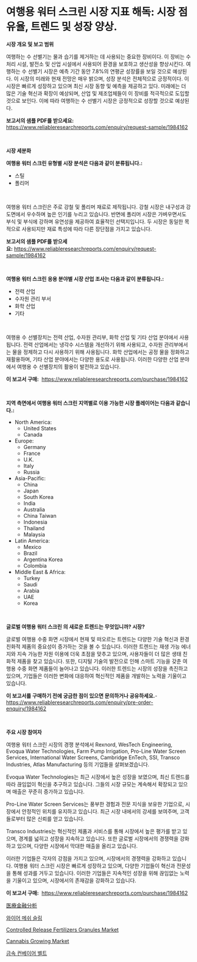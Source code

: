 <p><h1>여행용 워터 스크린 시장 지표 해독: 시장 점유율, 트렌드 및 성장 양상.</h1></p><p><strong>시장 개요 및 보고 범위</strong></p>
<p><p>여행하는 수 선별기는 물과 습기를 제거하는 데 사용되는 중요한 장비이다. 이 장비는 수 처리 시설, 발전소 및 산업 시설에서 사용되어 환경을 보호하고 생산성을 향상시킨다. 여행하는 수 선별기 시장은 예측 기간 동안 7.8%의 연평균 성장률을 보일 것으로 예상된다. 이 시장의 미래와 현재 전망은 매우 밝으며, 성장 분석은 전체적으로 긍정적이다. 이 시장은 빠르게 성장하고 있으며 최신 시장 동향 및 예측을 제공하고 있다. 미래에는 더 많은 기술 혁신과 확장이 예상되며, 산업 및 제조업체들이 이 장비를 적극적으로 도입할 것으로 보인다. 이에 따라 여행하는 수 선별기 시장은 긍정적으로 성장할 것으로 예상된다.</p></p>
<p><strong>보고서의 샘플 PDF를 받으세요:</strong> <a href="https://www.reliableresearchreports.com/enquiry/request-sample/1984162">https://www.reliableresearchreports.com/enquiry/request-sample/1984162</a></p>
<p>&nbsp;</p>
<p><strong>시장 세분화</strong></p>
<p><strong>여행용 워터 스크린 유형별 시장 분석은 다음과 같이 분류됩니다.:</strong></p>
<p><ul><li>스틸</li><li>폴리머</li></ul></p>
<p>&nbsp;</p>
<p><p>여행용 워터 스크린은 주로 강철 및 폴리머 재료로 제작됩니다. 강철 시장은 내구성과 강도면에서 우수하며 높은 인기를 누리고 있습니다. 반면에 폴리머 시장은 가벼우면서도 부식 및 부식에 강하며 유연성을 제공하여 효율적인 선택지입니다. 두 시장은 동일한 목적으로 사용되지만 재료 특성에 따라 다른 장단점을 가지고 있습니다.</p></p>
<p><strong>보고서의 샘플 PDF를 받으세요:</strong>&nbsp;<a href="https://www.reliableresearchreports.com/enquiry/request-sample/1984162">https://www.reliableresearchreports.com/enquiry/request-sample/1984162</a></p>
<p>&nbsp;</p>
<p><strong> 여행용 워터 스크린 응용 분야별 시장 산업 조사는 다음과 같이 분류됩니다.:</strong></p>
<p><ul><li>전력 산업</li><li>수자원 관리 부서</li><li>화학 산업</li><li>기타</li></ul></p>
<p>&nbsp;</p>
<p><p>여행용 수 선별장치는 전력 산업, 수자원 관리부, 화학 산업 및 기타 산업 분야에서 사용됩니다. 전력 산업에서는 냉각수 시스템을 개선하기 위해 사용되고, 수자원 관리부에서는 물을 정제하고 다시 사용하기 위해 사용됩니다. 화학 산업에서는 공정 물을 정화하고 재활용하며, 기타 산업 분야에서는 다양한 용도로 사용됩니다. 이러한 다양한 산업 분야에서 여행용 수 선별장치의 활용이 발전하고 있습니다.</p></p>
<p><strong>이 보고서 구매:</strong>&nbsp; <a href="https://www.reliableresearchreports.com/purchase/1984162">https://www.reliableresearchreports.com/purchase/1984162</a></p>
<p>&nbsp;</p>
<p><strong>지역 측면에서 여행용 워터 스크린 지역별로 이용 가능한 시장 플레이어는 다음과 같습니다.:</strong></p>
<p><ul>
    <li>
        North America:
        <ul>
            <li>United States</li>
            <li>Canada</li>
        </ul>
    </li>
    <li>
        Europe:
        <ul>
            <li>Germany</li>
            <li>France</li>
            <li>U.K.</li>
            <li>Italy</li>
            <li>Russia</li>
        </ul>
    </li>
    <li>
        Asia-Pacific:
        <ul>
            <li>China</li>
            <li>Japan</li>
            <li>South Korea</li>
            <li>India</li>
            <li>Australia</li>
            <li>China Taiwan</li>
            <li>Indonesia</li>
            <li>Thailand</li>
            <li>Malaysia</li>
        </ul>
    </li>
    <li>
        Latin America:
        <ul>
            <li>Mexico</li>
            <li>Brazil</li>
            <li>Argentina Korea</li>
            <li>Colombia</li>
        </ul>
    </li>
    <li>
        Middle East & Africa:
        <ul>
            <li>Turkey</li>
            <li>Saudi</li>
            <li>Arabia</li>
            <li>UAE</li>
            <li>Korea</li>
        </ul>
    </li>
    </ul></p>
<p>&nbsp;</p>
<p><strong>글로벌 여행용 워터 스크린 의 새로운 트렌드는 무엇입니까? 시장?</strong></p>
<p><p>글로벌 여행용 수중 화면 시장에서 현재 및 떠오르는 트렌드는 다양한 기술 혁신과 환경 친화적 제품의 중요성이 증가하는 것을 볼 수 있습니다. 이러한 트렌드는 재생 가능 에너지와 지속 가능한 자원 이용에 더욱 초점을 맞추고 있으며, 사용자들이 더 많은 생태 친화적 제품을 찾고 있습니다. 또한, 디지털 기술의 발전으로 인해 스마트 기능을 갖춘 여행용 수중 화면 제품들이 늘어나고 있습니다. 이러한 트렌드는 시장의 성장을 촉진하고 있으며, 기업들은 이러한 변화에 대응하여 혁신적인 제품을 개발하는 노력을 기울이고 있습니다.</p></p>
<p><strong>이 보고서를 구매하기 전에 궁금한 점이 있으면 문의하거나 공유하세요.</strong>- <a href="https://www.reliableresearchreports.com/enquiry/pre-order-enquiry/1984162">https://www.reliableresearchreports.com/enquiry/pre-order-enquiry/1984162</a></p>
<p>&nbsp;</p>
<p><strong>주요 시장 참여자</strong></p>
<p><p>여행용 워터 스크린 시장의 경쟁 분석에서 Rexnord, WesTech Engineering, Evoqua Water Technologies, Farm Pump Irrigation, Pro-Line Water Screen Services, International Water Screens, Cambridge EnTech, SSI, Transco Industries, Atlas Manufacturing 등의 기업들을 살펴보겠습니다. </p><p>Evoqua Water Technologies는 최근 시장에서 높은 성장을 보였으며, 최신 트렌드를 따라 끊임없이 혁신을 추구하고 있습니다. 그들의 시장 규모는 계속해서 확장되고 있으며 매출은 꾸준히 증가하고 있습니다.</p><p>Pro-Line Water Screen Services는 풍부한 경험과 전문 지식을 보유한 기업으로, 시장에서 안정적인 위치를 유지하고 있습니다. 최근 시장 내에서의 강세를 보여주며, 고객들로부터 많은 신뢰를 얻고 있습니다.</p><p>Transco Industries는 혁신적인 제품과 서비스를 통해 시장에서 높은 평가를 받고 있으며, 경계를 넓히고 성장을 지속하고 있습니다. 또한 글로벌 시장에서의 경쟁력을 강화하고 있으며, 다양한 시장에서 막대한 매출을 올리고 있습니다.</p><p>이러한 기업들은 각자의 강점을 가지고 있으며, 시장에서의 경쟁력을 강화하고 있습니다. 여행용 워터 스크린 시장은 빠르게 성장하고 있으며, 다양한 기업들이 혁신과 전문성을 통해 성과를 거두고 있습니다. 이러한 기업들은 지속적인 성장을 위해 끊임없는 노력을 기울이고 있으며, 시장에서의 존재감을 강화하고 있습니다.</p></p>
<p><strong>이 보고서 구매:</strong>&nbsp;&nbsp;<a href="https://www.reliableresearchreports.com/purchase/1984162">https://www.reliableresearchreports.com/purchase/1984162</a></p>
<p><p><a href="https://github.com/one-cool-chick/Market-Research-Report-List-1/blob/main/96730568800.md">医療金融分析</a></p><p><a href="https://github.com/Howaoole34545/Market-Research-Report-List-1/blob/main/40656848113.md">와이어 메쉬 슬링</a></p><p><a href="https://issuu.com/reportprime-2/docs/controlled-release-fertilizers-granules-market-siz">Controlled Release Fertilizers Granules Market</a></p><p><a href="https://issuu.com/reportprime-2/docs/cannabis-growing-market-size-2030.pptx">Cannabis Growing Market</a></p><p><a href="https://github.com/vs2869dizt0/Market-Research-Report-List-1/blob/main/49182238112.md">금속 컨베이어 벨트</a></p></p>
